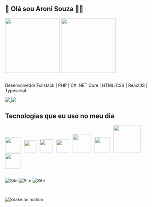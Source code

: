 ## 🚀 Olá sou Aroni Souza 👋🏼

<div>
  <img height="180em" src="https://github-readme-stats.vercel.app/api?username=aronisouza&show_icons=true&theme=tokyonight&include_all_commits=true&langs_count=16&rank_icon=github" />
  <img height="180em" src="https://github-readme-stats.vercel.app/api/top-langs?username=aronisouza&layout=compact&langs_count=16&card_width=320&theme=tokyonight" />
</div>

##

Desenvolvedor Fullstack | PHP | C# .NET Core | HTML/CSS | ReactJS | Typescript
<div>
  <a href="https://aroni-souza.bubbleapps.io/version-test">
    <img src="https://img.shields.io/badge/website-000000?style=for-the-badge&logo=About.me&logoColor=white" />
  </a>
   <a href="https://aroni-souza.bubbleapps.io/version-test">
    <img src="https://img.shields.io/badge/LinkedIn-0077B5?style=for-the-badge&logo=linkedin&logoColor=white" />
  </a>
</div>

  ## Tecnologias que eu uso no meu dia
<div>
  <img height="50px" src="https://encantosdoflorescer.com.br/wp-content/uploads/2023/07/htmal-css.png" />&nbsp;&nbsp;
  <img height="40px" src="https://encantosdoflorescer.com.br/wp-content/uploads/2023/07/ts.png" />&nbsp;&nbsp;
  <img height="43px" src="https://encantosdoflorescer.com.br/wp-content/uploads/2023/07/vd-code.png" />&nbsp;&nbsp;
  <img height="42px" src="https://encantosdoflorescer.com.br/wp-content/uploads/2023/07/c-sharp.png" />&nbsp;&nbsp;
  <img height="60px" src="https://encantosdoflorescer.com.br/wp-content/uploads/2023/07/node.png" />&nbsp;&nbsp;
  <img height="50px" src="https://encantosdoflorescer.com.br/wp-content/uploads/2023/07/react.png" />&nbsp;&nbsp;
  <img height="90px" src="https://encantosdoflorescer.com.br/wp-content/uploads/2023/07/mysql.png" />&nbsp;&nbsp;
  <img height="50px" src="https://encantosdoflorescer.com.br/wp-content/uploads/2023/07/php.png" />
</div>
<br />

  ![Site](https://img.shields.io/badge/Wordpress-21759B?style=for-the-badge&logo=wordpress&logoColor=white)
  ![Site](https://img.shields.io/badge/Tailwind_CSS-38B2AC?style=for-the-badge&logo=tailwind-css&logoColor=white)
  ![Site](https://img.shields.io/badge/Bootstrap-563D7C?style=for-the-badge&logo=bootstrap&logoColor=white)

<br />

  ![Snake animation](https://github.com/aronisouza/aronisouza/blob/output/github-contribution-grid-snake.svg)
